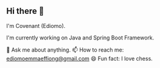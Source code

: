 ## Hi there 👋

I'm Covenant (Ediomo).

I'm currently working on Java and Spring Boot Framework.

💬 Ask me about anything.
📫 How to reach me: ediomoemmaeffiong@gmail.com
😄 Fun fact: I love chess.
